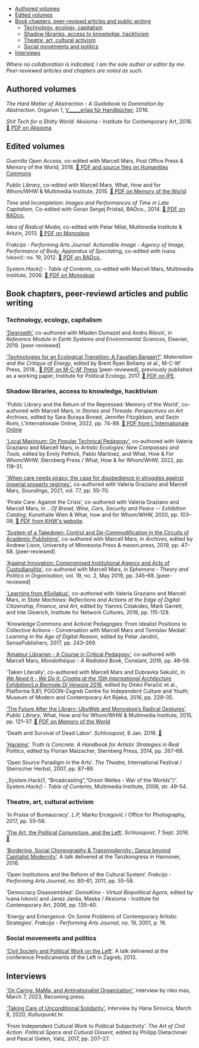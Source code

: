 <!--
.. title: Bibliography
.. slug: txt
.. author: Tomislav Medak
.. date: 2018-02-05 19:52:05 UTC
.. description: Texts, journal articles, books and chapters authored by Tomislav Medak on technology, post-capitalist transition, environmental crisis, art and disability.
-->

<!-- TOC -->

- [Authored volumes](#authored-volumes)
- [Edited volumes](#edited-volumes)
- [Book chapters, peer-reviewd articles and public writing](#book-chapters-peer-reviewd-articles-and-public-writing)
  - [Technology, ecology, capitalism](#technology-ecology-capitalism)
  - [Shadow libraries, access to knowledge, hacktivism](#shadow-libraries-access-to-knowledge-hacktivism)
  - [Theatre, art, cultural activism](#theatre-art-cultural-activism)
  - [Social movements and politics](#social-movements-and-politics)
- [Interviews](#interviews)

<!-- /TOC -->

*Where no collaboration is indicated, I am the sole author or editor by me. Peer-reviewed articles and chapters are noted as such.*

## Authored volumes

*The Hard Matter of Abstraction - A Guidebook to Domination by
Abstraction*. Organon 1, [V\_\_\_\_\_erlag für Handbücher](http://www.verlagfürhandbücher.de/thehardmatterofabstraction/index.php?1110), 2016.

*Shit Tech for a Shitty World*. Aksioma - Institute for Contemporary Art, 2016. [🔗 PDF on Aksioma](http://aksioma.org/Tomislav-Medak-Shit-Tech-for-a)

## Edited volumes

*Guerrilla Open Access*, co-edited with Marcell Mars, Post Office Press & Memory of the World, 2018. [🔗 PDF and source files on Humanities Commons](https://hcommons.org/deposits/item/hc:19825/)

*Public Library*, co-edited with Marcell Mars, What, How and for Whom/WHW & Multimedia Institute, 2015. [🔗 PDF on Memory of the World](http://library.memoryoftheworld.org/b/VG3cDMIz71e2XFDqYEBSat1erDCbmCz9cv2xuitazr_oJsRX)

*Time and Incompletion: Images and Performances of Time in Late Capitalism*, Co-edited with Goran Sergej Pristaš, BADco., 2014. [🔗 PDF on BADco.](http://badco.hr/hr/news-item/download-time-and-incompletion)

*Idea of Radical Media*, co-edited with Petar Milat, Multimedia
Institute & Arkzin, 2013. [🔗 PDF on Monoskop](https://monoskop.org/images/0/09/Medak_Tomislav_Milat_Petar_eds_Idea_of_Radical_Media.pdf)

*Frakcija - Performing Arts Journal: Actionable Image - Agency of Image, Performance of Body, Apparatus of Spectating*, co-edited with Ivana Ivković:  no. 19, 2012. [🔗 PDF on BADco.](http://badco.hr/en/publications-item/actionable-image/)

*System.Hack() - Table of Contents*, co-edited with Marcell Mars, Multimedia Institute, 2006. [🔗 PDF on Monoskop](https://monoskop.org/images/f/fd/System.hack_catalogue.pdf/)

##  Book chapters, peer-reviewd articles and public writing

### Technology, ecology, capitalism

[‘Degrowth’](http://www.sciencedirect.com/science/article/pii/B9780124095489120810), co-authored with Mladen Domazet and Andro Rilović, in *Reference Module in Earth Systems and Environmental Sciences*, Elsevier, 2019. [peer-reviewed]

[‘Technologies for an Ecological Transition: A Faustian Bargain?’](/en/ecotech/). *Materialism and the Critique of Energy*, edited by Brent Ryan Bellamy et al., M-C-M’ Press, 2018., [🔗 PDF on M-C-M’ Press](http://www.mcmprime.com/books/marxism-and-energy) [peer-reviewed], previously published as a working paper, Institute for Political Ecology, 2017. [🔗 PDF on IPE](http://ipe.hr/wp-content/uploads/2017/11/Technologies-for-an-Ecological-Transition-A-Faustian-Bargain-1.pdf).

### Shadow libraries, access to knowledge, hacktivism

'Public Library and the Return of the Repressed: Memory of the World', co-authored with Marcell Mars, in *Stories and Threads: Perspectives on Art Archives*, edited by Sara Buraya Boned, Jennifer Fitzgibbon, and Sezin Romi, L'Internationale Online, 2022, pp. 74-89. [🔗 PDF from L'Internationale Online](https://d2tv32fgpo1xal.cloudfront.net/files/archives_ebook_2pagesok.pdf)

['Local Maximum: On Popular Technical Pedagogy'](/Graziano_Mars_Medak_2022_Local_Maximum.pdf), co-authored with Valeria Graziano and Marcell Mars, in *Artistic Ecologies: New Compasses and Tools*, edited by Emily Pethick, Pablo Martinez, and What, How & For Whom/WHW, Sternberg Press / What, How & for Whom/WHW, 2022, pp. 118–31.

['When care needs piracy: the case for disobedience in struggles against imperial property regimes'](https://lwbooks.co.uk/product/when-care-needs-piracy-the-case-for-disobedience-in-struggles-against-imperial-property-regimes), co-authored with Valeria Graziano and Marcell Mars, *Soundings*, 2021, vol. 77, pp. 55–70.

‘Pirate Care: Against the Crisis’, co-authored with Valeria Graziano and Marcell Mars, in *...Of Bread, Wine, Cars, Security and Peace -- Exhibition Catalog*, Kunsthalle Wien & What, how and for Whom/WHW, 2020, pp. 103–09, [🔗 PDF from KHW's website](https://kunsthallewien.at/101/wp-content/uploads/2020/01/Booklet_of-bread-wine_EN.pdf).

[‘System of a Takedown: Control and De-Commodification in the Circuits of Academic Publishing’](https://meson.press/books/archives/), co-authored with Marcell Mars, in *Archives*, edited by Andrew Lison, University of Minnesota Press & meson.press, 2019, pp. 47–68. [peer-reviewed]

['Against Innovation: Compromised Institutional Agency and Acts of Custodianship'](http://www.ephemerajournal.org/contribution/against-innovation-compromised-institutional-agency-and-acts-custodianship), co-authored with Marcell Mars, in *Ephemera - Theory and Politics in Organisation*, vol. 19, no. 2, May 2019, pp. 345–68. [peer-reviewed]

['Learning from #Syllabus'](https://issuu.com/instituteofnetworkcultures/docs/statemachines_v14_zondermarks/115), co-authored with Valeria Graziano and Marcell Mars, in *State Machines: Reflections and Actions at the Edge of Digital Citizenship, Finance, and Art*, edited by Yiannis Colakides, Mark Garrett, and Inte Gloerich, Institute for Network Cultures, 2019, pp. 115-128.

‘Knowledge Commons and Activist Pedagogies: From Idealist Positions to Collective Actions - Conversation with Marcell Mars and Tomislav Medak’. *Learning in the Age of Digital Reason*, edited by Petar Jandrić, SensePublishers, 2017, pp. 243–269.

[‘Amateur Librarian - A Course in Critical Pedagogy‘](/en/amateur/), co-authored with Marcell Mars, *Mondothèque :: A Radiated Book*, Constant, 2016, pp. 48–56.

'Taken Literally', co-authored with Marcell Mars and Dubravka Sekulić, in [*We Need It - We Do It: Croatia at the 15th International Architecture Exhibition/La Biennale Di Venezia 2016*](https://we-need-it-we-do-it.org/wp-content/uploads/2016/06/WNIWDI_.pdf), edited by Dinko Peračić et al., Platforma 9,81; POGON–Zagreb Centre for Independent Culture and Youth; Museum of Modern and
Contemporary Art Rijeka, 2016, pp. 228–35.

[‘The Future After the Library: UbuWeb and Monoskop’s Radical Gestures’](/en/ubu_monoskop/). *Public Library*, What, How and for Whom/WHW & Multimedia Institute, 2015, pp. 121–37. [🔗 PDF on Memory of the World](http://library.memoryoftheworld.org/b/Fs5CQa5xtzBrKZmI08Q41fQZOr4lAadL5_GsqfHiDgV4w-iC)

‘Death and Survival of Dead Labor’. *Schlosspost*, 8 Jan. 2016. [🔗](https://schloss-post.com/death-survival-dead-labor/)

[‘Hacking’](/en/hacking). *Truth Is Concrete: A Handbook for Artistic Strategies in Real Politics*, edited by Florian Malzacher, Sternberg Press, 2014, pp.
267–68.

‘Open Source Paradigm in the Arts’. *The Theatre*, International
Festival / Steirischer Herbst, 2007, pp. 87–89.

„System.Hack(1, “Broadcasting”,“Orson Welles - War of the Worlds”)“.
*System.Hack() - Table of Contents*, Multimedia Institute, 2006, str.
49–54.

### Theatre, art, cultural activism

‘In Praise of Bureaucracy’. *L.P,* Marko Ercegović / Office for
Photography, 2017, pp. 55–58.

[‘The Art, the Political Conjuncture, and the Left‘](/en/conjuncture/). *Schlosspost*, 7 Sept. 2016. [🔗](https://schloss-post.com/art-political-conjuncture-left/)

[‘Bordering, Social Choreography & Transmodernity : Dance beyond
Capitalist Modernity‘](/en/bordering/). A talk delivered at the Tanzkongress in Hannover, 2016.

‘Open Institutions and the Reform of the Cultural System’. *Frakcija -
Performing Arts Journal*, no. 60–61, 2011, pp. 55–58.

‘Democracy Disassembled’. *DemoKino - Virtual Biopolitical Agora*,
edited by Ivana Ivković and Janez Janša, Maska / Aksioma - Institute for
Contemporary Art, 2006, pp. 135–40.

‘Energy and Emergence: On Some Problems of Contemporary Artistic
Strategies’. *Frakcija - Performing Arts Journal*, no. 19, 2001, p. 16.

### Social movements and politics

[‘Civil Society and Political Work on the Left‘](/en/the_left/). A talk delivered at the conference Predicaments of the Left in Zagreb, 2013.

## Interviews

['On Caring, MaMa, and Antinationalist Organization'](https://becoming.press/READ-Tomislav-Medak-Interview), interview by niko mas, March 7, 2023, Becoming.press.

['Taking Care of Unconditional Solidarity'](https://kulturpunkt.hr/content/taking-care-unconditional-solidarity), interview by Hana Sirovica, March 8, 2020, *Kulturpunkt.hr*.

‘From Independent Cultural Work to Political Subjectivity’.
*The Art of Civil Action: Political Space and Cultural Dissent*, edited
by Philipp Dietachmair and Pascal Gielen, Valiz, 2017, pp. 207–27.
